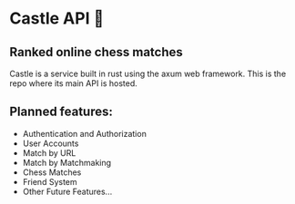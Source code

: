 # Castle API 🎲
## Ranked online chess matches

Castle is a service built in rust using the axum web framework.
This is the repo where its main API is hosted.

## Planned features:
- Authentication and Authorization
- User Accounts
- Match by URL
- Match by Matchmaking
- Chess Matches
- Friend System
- Other Future Features...